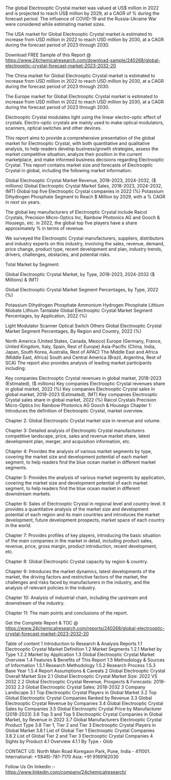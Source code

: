 The global Electrooptic Crystal market was valued at US$ million in 2022 and is projected to reach US$ million by 2029, at a CAGR of % during the forecast period. The influence of COVID-19 and the Russia-Ukraine War were considered while estimating market sizes.

The USA market for Global Electrooptic Crystal  market is estimated to increase from USD million in 2022 to reach USD million by 2030, at a CAGR during the forecast period of 2023 through 2030.

Download FREE Sample of this Report @ https://www.24chemicalresearch.com/download-sample/240268/global-electrooptic-crystal-forecast-market-2023-2032-20

The China market for Global Electrooptic Crystal market is estimated to increase from USD million in 2022 to reach USD million by 2030, at a CAGR during the forecast period of 2023 through 2030.

The Europe market for Global Electrooptic Crystal  market is estimated to increase from USD million in 2022 to reach USD million by 2030, at a CAGR during the forecast period of 2023 through 2030.

Electrooptic Crystal modulates light using the linear electro-optic effect of crystals. Electro-optic crystals are mainly used to make optical modulators, scanners, optical switches and other devices.

This report aims to provide a comprehensive presentation of the global market for Electrooptic Crystal, with both quantitative and qualitative analysis, to help readers develop business/growth strategies, assess the market competitive situation, analyze their position in the current marketplace, and make informed business decisions regarding Electrooptic Crystal. This report contains market size and forecasts of Electrooptic Crystal in global, including the following market information:

Global Electrooptic Crystal Market Revenue, 2018-2023, 2024-2032, ($ millions)
Global Electrooptic Crystal Market Sales, 2018-2023, 2024-2032, (MT)
Global top five Electrooptic Crystal companies in 2022 (%)
Potassium Dihydrogen Phosphate Segment to Reach $ Million by 2029, with a % CAGR in next six years.

The global key manufacturers of Electrooptic Crystal include Raicol Crystals, Precision Micro-Optics Inc, Rainbow Photonics AG and Gooch & Housego, etc. in 2022, the global top five players have a share approximately % in terms of revenue.

We surveyed the Electrooptic Crystal manufacturers, suppliers, distributors and industry experts on this industry, involving the sales, revenue, demand, price change, product type, recent development and plan, industry trends, drivers, challenges, obstacles, and potential risks.

Total Market by Segment:

Global Electrooptic Crystal Market, by Type, 2018-2023, 2024-2032 ($ Millions) & (MT)

Global Electrooptic Crystal Market Segment Percentages, by Type, 2022 (%)

Potassium Dihydrogen Phosphate
Ammonium Hydrogen Phosphate
Lithium Niobate
Lithium Tantalate
Global Electrooptic Crystal Market Segment Percentages, by Application, 2022 (%)

Light Modulator
Scanner
Optical Switch
Others
Global Electrooptic Crystal Market Segment Percentages, By Region and Country, 2022 (%)

North America (United States, Canada, Mexico)
Europe (Germany, France, United Kingdom, Italy, Spain, Rest of Europe)
Asia-Pacific (China, India, Japan, South Korea, Australia, Rest of APAC)
The Middle East and Africa (Middle East, Africa)
South and Central America (Brazil, Argentina, Rest of SCA)
The report also provides analysis of leading market participants including:

Key companies Electrooptic Crystal revenues in global market, 2018-2023 (Estimated), ($ millions)
Key companies Electrooptic Crystal revenues share in global market, 2022 (%)
Key companies Electrooptic Crystal sales in global market, 2018-2023 (Estimated), (MT)
Key companies Electrooptic Crystal sales share in global market, 2022 (%)
Raicol Crystals
Precision Micro-Optics Inc
Rainbow Photonics AG
Gooch & Housego
Chapter 1: Introduces the definition of Electrooptic Crystal, market overview.

Chapter 2: Global Electrooptic Crystal market size in revenue and volume.

Chapter 3: Detailed analysis of Electrooptic Crystal manufacturers competitive landscape, price, sales and revenue market share, latest development plan, merger, and acquisition information, etc.

Chapter 4: Provides the analysis of various market segments by type, covering the market size and development potential of each market segment, to help readers find the blue ocean market in different market segments.

Chapter 5: Provides the analysis of various market segments by application, covering the market size and development potential of each market segment, to help readers find the blue ocean market in different downstream markets.

Chapter 6: Sales of Electrooptic Crystal in regional level and country level. It provides a quantitative analysis of the market size and development potential of each region and its main countries and introduces the market development, future development prospects, market space of each country in the world.

Chapter 7: Provides profiles of key players, introducing the basic situation of the main companies in the market in detail, including product sales, revenue, price, gross margin, product introduction, recent development, etc.

Chapter 8: Global Electrooptic Crystal capacity by region & country.

Chapter 9: Introduces the market dynamics, latest developments of the market, the driving factors and restrictive factors of the market, the challenges and risks faced by manufacturers in the industry, and the analysis of relevant policies in the industry.

Chapter 10: Analysis of industrial chain, including the upstream and downstream of the industry.

Chapter 11: The main points and conclusions of the report.

Get the Complete Report & TOC @ https://www.24chemicalresearch.com/reports/240268/global-electrooptic-crystal-forecast-market-2023-2032-20

Table of content
1 Introduction to Research & Analysis Reports
1.1 Electrooptic Crystal Market Definition
1.2 Market Segments
1.2.1 Market by Type
1.2.2 Market by Application
1.3 Global Electrooptic Crystal Market Overview
1.4 Features & Benefits of This Report
1.5 Methodology & Sources of Information
1.5.1 Research Methodology
1.5.2 Research Process
1.5.3 Base Year
1.5.4 Report Assumptions & Caveats
2 Global Electrooptic Crystal Overall Market Size
2.1 Global Electrooptic Crystal Market Size: 2022 VS 2032
2.2 Global Electrooptic Crystal Revenue, Prospects & Forecasts: 2018-2032
2.3 Global Electrooptic Crystal Sales: 2018-2032
3 Company Landscape
3.1 Top Electrooptic Crystal Players in Global Market
3.2 Top Global Electrooptic Crystal Companies Ranked by Revenue
3.3 Global Electrooptic Crystal Revenue by Companies
3.4 Global Electrooptic Crystal Sales by Companies
3.5 Global Electrooptic Crystal Price by Manufacturer (2018-2023)
3.6 Top 3 and Top 5 Electrooptic Crystal Companies in Global Market, by Revenue in 2022
3.7 Global Manufacturers Electrooptic Crystal Product Type
3.8 Tier 1, Tier 2 and Tier 3 Electrooptic Crystal Players in Global Market
3.8.1 List of Global Tier 1 Electrooptic Crystal Companies
3.8.2 List of Global Tier 2 and Tier 3 Electrooptic Crystal Companies
4 Sights by Product
4.1 Overview
4.1.1 By Type - Glob

CONTACT US:
North Main Road Koregaon Park, Pune, India - 411001.
International: +1(646)-781-7170
Asia: +91 9169162030

Follow Us On linkedin :- https://www.linkedin.com/company/24chemicalresearch/
